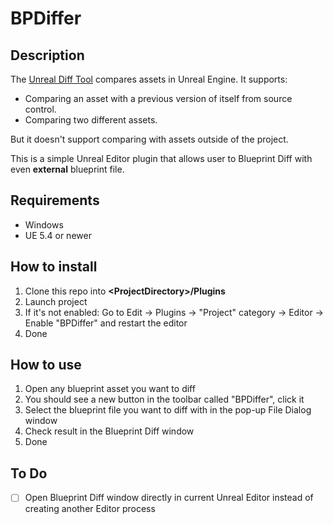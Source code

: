 # BPDiffer

## Description

The [Unreal Diff Tool](https://dev.epicgames.com/documentation/en-us/unreal-engine/ue-diff-tool-in-unreal-engine) compares assets in Unreal Engine. It supports:
- Comparing an asset with a previous version of itself from source control.
- Comparing two different assets.

But it doesn't support comparing with assets outside of the project.

This is a simple Unreal Editor plugin that allows user to Blueprint Diff with even **external** blueprint file.

## Requirements

- Windows
- UE 5.4 or newer

## How to install

1. Clone this repo into **\<ProjectDirectory\>/Plugins**
2. Launch project
3. If it's not enabled: Go to Edit -> Plugins -> "Project" category -> Editor -> Enable "BPDiffer" and restart the editor
4. Done

## How to use

1. Open any blueprint asset you want to diff
2. You should see a new button in the toolbar called "BPDiffer", click it
3. Select the blueprint file you want to diff with in the pop-up File Dialog window
4. Check result in the Blueprint Diff window
5. Done

## To Do

- [ ] Open Blueprint Diff window directly in current Unreal Editor instead of creating another Editor process

